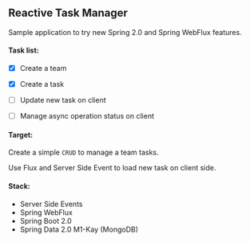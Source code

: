 Reactive Task Manager
--

Sample application to try new Spring 2.0 and Spring WebFlux features.

#### Task list:

- [x] Create a team 
- [x] Create a task
- [ ] Update new task on client
- [ ] Manage async operation status on client


#### Target:

Create a simple ```CRUD``` to manage a team tasks.

Use Flux and Server Side Event to load new task on client side.

 
#### Stack:

* Server Side Events
* Spring WebFlux
* Spring Boot 2.0
* Spring Data 2.0 M1-Kay (MongoDB)

